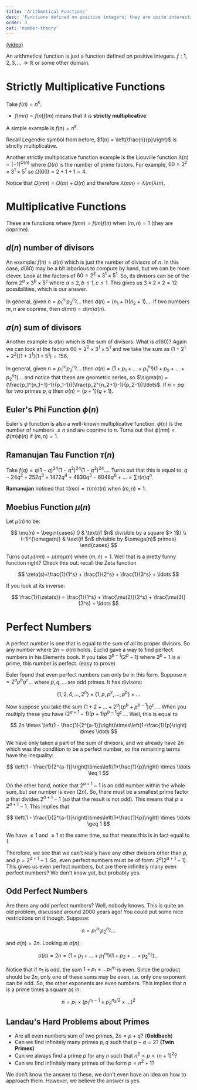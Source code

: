 ```yaml
---
title: 'Arithmetical Functions'
desc: 'Functions defined on positive integers; they are quite interesting.'
order: 3
cat: 'number-theory'
---
```


[(video)](https://www.youtube.com/watch?v=skTslDpxeL8)

An arithmetical function is just a function defined on positive integers. $f : 1, 2, 3, \ldots \to \mathbb{R}$ or some other domain.

# Strictly Multiplicative Functions

Take $f(n) = n^k$.

- $f(mn) = f(n)f(m)$ means that it is **strictly multiplicative**.

A simple example is $f(n) = n^k$.

Recall Legendre symbol from before, $f(n) = \left(\frac{n}{p}\right)$ is strictly multiplicative.

Another strictly multiplicative function example is the Liouville function $\lambda(n) = (-1)^{\Omega(n)}$ where $\Omega(n)$ is the number of prime factors. For example, $60=2^2 \times 3^1 \times 5^1$ so $\Omega(60)=2+1+1=4$.

Notice that $\Omega(mn) = \Omega(m) + \Omega(n)$ and therefore $\lambda(mn) = \lambda(m)\lambda(n)$.

# Multiplicative Functions

These are functions where $f(mn) = f(m)f(n)$ when $(m,n)=1$ (they are coprime).

## $d(n)$ number of divisors

An example: $f(n) = d(n)$ which is just the number of divisors of $n$. In this case, $d(60)$ may be a bit laborious to compute by hand, but we can be more clever. Look at the factors of $60 = 2^2 \times 3^1 \times 5^1$. So, its divisors can be of the form $2^a \times 3^b \times 5^c$ where $a\leq 2, b \leq 1, c\leq 1$. This gives us $3\times2\times2=12$ possibilities, which is our answer.

In general, given $n = p_1^{n_1} p_2^{n_2} \ldots$ then $d(n)=(n_1+1)(n_2+1)\ldots$. If two numbers $m,n$ are coprime, then $d(mn) = d(m)d(n)$.

## $\sigma(n)$ sum of divisors

Another example is $\sigma(n)$ which is the sum of divisors. What is $\sigma(60)$? Again we can look at the factors $60 = 2^2 \times 3^1 \times 5^1$ and we take the sum as $(1 + 2^1 + 2^2)(1 + 3^1)(1 + 5^1) = 156$.

In general, given $n = p_1^{n_1} p_2^{n_2} \ldots$ then $\sigma(n)=(1 + p_1 + \ldots + p_1^{n_1})(1 + p_2 + \ldots + p_2^{n_2})\ldots$ and notice that these are geometric series, so $\sigma(n) = (\frac{p_1^{n_1+1}-1}{p_1-1})(\frac{p_2^{n_2+1}-1}{p_2-1})\ldots$. If $n=pq$ for two primes $p,q$ then $\sigma(n)=(p+1)(q+1)$.

## Euler's Phi Function $\phi(n)$

Euler's $\phi$ function is also a well-known multiplicative function. $\phi(n)$ is the number of numbers $\leq n$ and are coprime to $n$. Turns out that $\phi(mn)=\phi(m)\phi(n)$ if $(m,n)=1$.

## Ramanujan Tau Function $\tau(n)$

Take $f(q)=q(1-q)^{24}(1-q^2)^{24}(1-q^3)^{24}\ldots$. Turns out that this is equal to: $q-24q^2 + 252q^3 + 1472q^4 + 4830q^5 - 6048q^6 + \ldots = \sum \tau(n) q^n$.

**Ramanujan** noticed that $\tau(mn)=\tau(m)\tau(n)$ when $(m,n)=1$.

## Moebius Function $\mu(n)$

Let $\mu(n)$ to be:

$$
\mu(n) =
\begin{cases}
0 & \text{if $n$ divisible by a square $> 1$} \\
(-1)^{\omega(n)} & \text{if $n$ divisible by $\omega(n)$ primes}
\end{cases}
$$

Turns out $\mu(mn)=\mu(m)\mu(n)$ when $(m,n)=1$. Well that is a pretty funny function right? Check this out: recall the Zeta function

$$
\zeta(s)=\frac{1}{1^s} + \frac{1}{2^s} + \frac{1}{3^s} + \ldots
$$

If you look at its inverse:

$$
\frac{1}{\zeta(s)} = \frac{1}{1^s} + \frac{\mu(2)}{2^s} + \frac{\mu(3)}{3^s} + \ldots
$$

# Perfect Numbers

A perfect number is one that is equal to the sum of all its proper divisors. So any number where $2n=\sigma(n)$ holds. Euclid gave a way to find perfect numbers in his Elements book. If you take $2^{p-1}(2^{p}-1)$ where $2^p-1$ is a prime, this number is perfect. (easy to prove)

Euler found that even perfect numbers can only be in this form. Suppose $n=2^ap^bq^c\ldots$ where $p,q,\ldots$ are odd primes. It has divisors:

$$
\{1, 2, 4, \ldots, 2^n\}\times\{1, p, p^2, \ldots, p^b\}\times\ldots
$$

Now suppose you take the sum $(1 + 2 + \ldots + 2^a)(p^b + p^{b-1})q^c\ldots$. When you multiply these you have $(2^{a+1}-1)(p+1)p^{b-1}q^c\ldots$. Well, this is equal to

$$
2n \times \left(1 - \frac{1}{2^{a-1}}\right)\times\left(1+\frac{1}{p}\right) \times \ldots
$$

We have only taken a part of the sum of divisors, and we already have $2n$ which was the condition to be a perfect number, so the remaining terms have the inequality:

$$
\left(1 - \frac{1}{2^{a-1}}\right)\times\left(1+\frac{1}{p}\right) \times \ldots \leq 1
$$

On the other hand, notice that $2^{a+1}-1$ is an odd number within the whole sum, but our number is even ($2n$). So, there must be a smallest prime factor $p$ that divides $2^{a+1}-1$ (so that the result is not odd). This means that $p \leq 2^{a+1}-1$. This implies that

$$
\left(1 - \frac{1}{2^{a-1}}\right)\times\left(1+\frac{1}{p}\right) \times \ldots \geq 1
$$

We have $\leq 1$ and $\geq 1$ at the same time, so that means this is in fact equal to 1.

Therefore, we see that we can't really have any other divisors other than $p$, and $p=2^{a+1}-1$. So, even perfect numbers must be of form: $2^{a}(2^{a+1}-1)$. This gives us even perfect numbers, but are there infinitely many even perfect numbers? We don't know yet, but probably yes.

## Odd Perfect Numbers

Are there any odd perfect numbers? Well, nobody knows. This is quite an old problem, discussed around 2000 years ago! You could put some nice restrictions on it though. Suppose:

$$
n = p_1^{n_1}p_2^{n_2}\ldots
$$

and $\sigma(n)=2n$. Looking at $\sigma(n)$:

$$
\sigma(n)=2n=(1+p_1+\ldots+p_1^{n_1})(1+p_2+\ldots+p_2^{n_2})\ldots
$$

Notice that if $n_1$ is odd, the sum $1 + p_1 + \ldots p_1^{n_1}$ is even. Since the product should be $2n$, only one of these sums may be even, i.e. only one exponent can be odd. So, the other exponents are even numbers. This implies that $n$ is a prime times a square as in:

$$
n = p_1\times(p_1^{n_1-1}\times p_2^{n_2/2}\times \ldots)^2
$$

## Landau's Hard Problems about Primes

- Are all even numbers sum of two primes, $2n=p+q$? (**Goldbach**)
- Can we find infinitely many primes $p,q$ such that $p-q=2$? **(Twin Primes)**
- Can we always find a prime $p$ for any $n$ such that $n^2 < p < (n+1)^2$?
- Can we find infinitely many primes of the form $p=n^2+1$?

We don't know the answer to these, we don't even have an idea on how to approach them. However, we believe the answer is yes.
